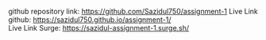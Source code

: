 github repository link: https://github.com/Sazidul750/assignment-1
Live Link github: https://sazidul750.github.io/assignment-1/  
Live Link Surge:  https://sazidul-assignment-1.surge.sh/
